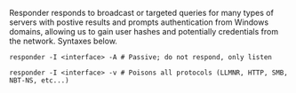 Responder responds to broadcast or targeted queries for many types of servers with postive results and prompts authentication from Windows domains, allowing us to gain user hashes and potentially credentials from the network. Syntaxes below. 

```shell
responder -I <interface> -A # Passive; do not respond, only listen

responder -I <interface> -v # Poisons all protocols (LLMNR, HTTP, SMB, NBT-NS, etc...)
```
